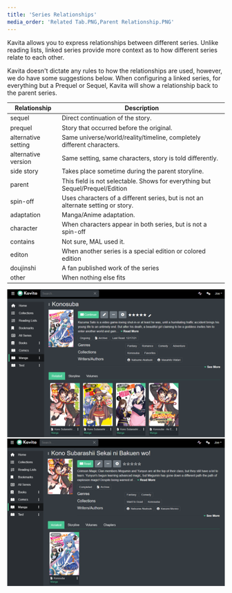 ```yaml
---
title: 'Series Relationships'
media_order: 'Related Tab.PNG,Parent Relationship.PNG'
---
```


Kavita allows you to express relationships between different series. Unlike reading lists, linked series provide more context as to how different series relate to each other.

Kavita doesn't dictate any rules to how the relationships are used, however, we do have some suggestions below. When configuring a linked series, for everything but a Prequel or Sequel, Kavita will show a relationship back to the parent series.


|Relationship | Description |  
|  ------ | ------ |
|sequel |         Direct continuation of the story. |
|prequel |        Story that occurred before the original. |
|alternative setting |        Same universe/world/reality/timeline, completely different characters. |
|alternative version |        Same setting, same characters, story is told differently. |
|side story |         Takes place sometime during the parent storyline. |
|parent |         This field is not selectable. Shows for everything but Sequel/Prequel/Edition |
|spin-off |       Uses characters of a different series, but is not an alternate setting or story.|
|adaptation |         Manga/Anime adaptation. |
|character  |     When characters appear in both series, but is not a spin-off|
|contains  |  Not sure, MAL used it.   |
|editon  |  When another series is a special edition or colored edition   |
| doujinshi | A fan published work of the series | 
|other  |     When nothing else fits | 

![Related%20Tab](Related%20Tab.PNG "Related%20Tab")
![Parent%20Relationship](Parent%20Relationship.PNG "Parent%20Relationship")